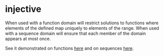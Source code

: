 # injective 

When used with a function domain will restrict solutions to functions where elements of the defined map uniquely to elements of the range.
When used with a sequence domain will ensure that each member of the domain appears at most once. 

See it demonstrated on functions [here](https://github.com/conjure-cp/conjure/blob/main/docs/notebooks/functionDemonstration.ipynb) and on sequences [here](https://github.com/conjure-cp/conjure/blob/main/docs/notebooks/SequenceDomains.ipynb).
